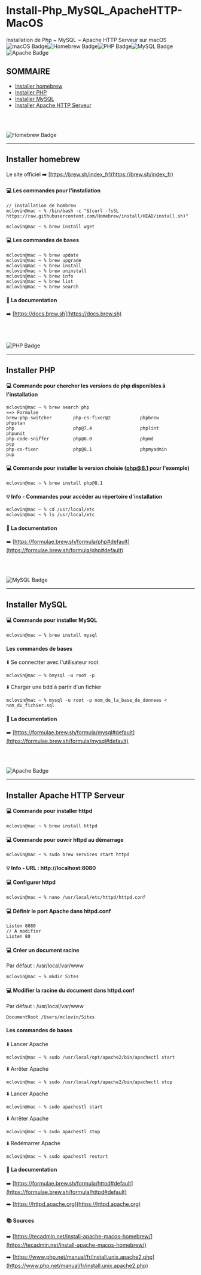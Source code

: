 # Install-Php_MySQL_ApacheHTTP-MacOS
Installation de Php ~ MySQL ~ Apache HTTP Serveur sur macOS
![macOS Badge](https://img.shields.io/badge/macOS-000?logo=macos&logoColor=fff&style=flat-square)![Homebrew Badge](https://img.shields.io/badge/Homebrew-FBB040?logo=homebrew&logoColor=fff&style=flat-square)![PHP Badge](https://img.shields.io/badge/PHP-777BB4?logo=php&logoColor=fff&style=flat-square)![MySQL Badge](https://img.shields.io/badge/MySQL-4479A1?logo=mysql&logoColor=fff&style=flat-square)![Apache Badge](https://img.shields.io/badge/Apache-D22128?logo=apache&logoColor=fff&style=flat-square)
## SOMMAIRE
* [Installer homebrew](#Installer-homebrew)
* [Installer PHP](#Installer-PHP)
* [Installer MySQL](#Installer-MySQL)
* [Installer Apache HTTP Serveur](#Installer-Apache-HTTP-Serveur)


<br>
<br>

![Homebrew Badge](https://img.shields.io/badge/Homebrew-FBB040?logo=homebrew&logoColor=fff&style=plastic)
<hr>

##  Installer homebrew
Le site officiel ➡️ [https://brew.sh/index_fr](https://brew.sh/index_fr) <br>

#### 💻 Les commandes pour l'installation

```
// Installation de hombrew
mclovin@mac ~ % /bin/bash -c "$(curl -fsSL https://raw.githubusercontent.com/Homebrew/install/HEAD/install.sh)"

mclovin@mac ~ % brew install wget
```

#### 💻  Les commandes de bases
```
mclovin@mac ~ % brew update
mclovin@mac ~ % brew upgrade
mclovin@mac ~ % brew install
mclovin@mac ~ % brew uninstall
mclovin@mac ~ % brew info
mclovin@mac ~ % brew list
mclovin@mac ~ % brew search
```

#### 📒 La documentation <br>
➡️ [https://docs.brew.sh](https://docs.brew.sh)

<br>
<br>

![PHP Badge](https://img.shields.io/badge/PHP-777BB4?logo=php&logoColor=fff&style=flat)
<hr>

##  Installer PHP

#### 💻 Commande pour chercher les versions de php disponibles à l'installation 

```
mclovin@mac ~ % brew search php
==> Formulae
brew-php-switcher        php-cs-fixer@2           phpbrew                  phpstan
php                      php@7.4                  phplint                  phpunit
php-code-sniffer         php@8.0                  phpmd                    pcp
php-cs-fixer             php@8.1                  phpmyadmin               pup
```
#### 💻 Commande pour installer la version choisie (php@8.1 pour l'exemple)
```
mclovin@mac ~ % brew install php@8.1
```
#### 💡 Info - Commandes pour accéder au répertoire d'installation
```
mclovin@mac ~ % cd /usr/local/etc
mclovin@mac ~ % ls /usr/local/etc
```
#### 📒 La documentation <br>
➡️ [https://formulae.brew.sh/formula/php#default](https://formulae.brew.sh/formula/php#default)

<br>
<br>


![MySQL Badge](https://img.shields.io/badge/MySQL-4479A1?logo=mysql&logoColor=fff&style=flat)
<hr>

## Installer MySQL 

#### 💻 Commande pour installer MySQL
```
mclovin@mac ~ % brew install mysql
```
#### Les commandes de bases

⬇️ Se connectter avec l'utilisateur root
```
mclovin@mac ~ % bmysql -u root -p
```
⬇️ Charger une bdd à partir d'un fichier
```
mclovin@mac ~ % mysql -u root -p nom_de_la_base_de_donnees < nom_du_fichier.sql
```
#### 📒 La documentation <br>
➡️ [https://formulae.brew.sh/formula/mysql#default](https://formulae.brew.sh/formula/mysql#default)

<br>
<br>

![Apache Badge](https://img.shields.io/badge/Apache-D22128?logo=apache&logoColor=fff&style=flat)
<hr>

## Installer Apache HTTP Serveur

#### 💻 Commande pour installer httpd
```
mclovin@mac ~ % brew install httpd
```
#### 💻 Commande pour ouvrir httpd au démarrage
```
mclovin@mac ~ % sudo brew services start httpd
```
#### 💡 Info - URL : http://localhost:8080
#### 💻 Configurer httpd
```
mclovin@mac ~ % nano /usr/local/etc/httpd/httpd.conf
```
#### 💻 Définir le port Apache dans httpd.conf
```
Listen 8080
// A modifier
Listen 80
```
#### 💻 Créer un document racine
Par défaut : /usr/local/var/www
```
mclovin@mac ~ % mkdir Sites
```
#### 💻 Modifier la racine du document dans httpd.conf
Par défaut : /usr/local/var/www
```
DocumentRoot /Users/mclovin/Sites
```
#### Les commandes de bases

⬇️ Lancer Apache
```
mclovin@mac ~ % sudo /usr/local/opt/apache2/bin/apachectl start
```
⬇️ Arrêter Apache
```
mclovin@mac ~ % sudo /usr/local/opt/apache2/bin/apachectl stop

```
⬇️ Lancer Apache
```
mclovin@mac ~ % sudo apachestl start 

```
⬇️ Arrêter Apache
```
mclovin@mac ~ % sudo apachestl stop 

```
⬇️ Redémarrer Apache
```
mclovin@mac ~ % sudo apachestl restart 

```

#### 📒 La documentation <br>
➡️ [https://formulae.brew.sh/formula/httpd#default](https://formulae.brew.sh/formula/httpd#default)

➡️ [https://httpd.apache.org](https://httpd.apache.org)

#### 📚 Sources
➡️ [https://tecadmin.net/install-apache-macos-homebrew/](https://tecadmin.net/install-apache-macos-homebrew/)

➡️ [https://www.php.net/manual/fr/install.unix.apache2.php](https://www.php.net/manual/fr/install.unix.apache2.php)